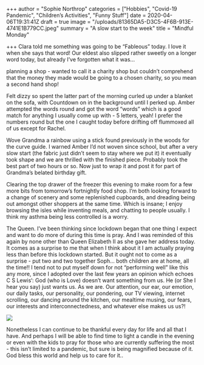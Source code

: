 +++
author = "Sophie Northrop"
categories = ["Hobbies", "Covid-19 Pandemic", "Children’s Activities", "Funny Stuff"]
date = 2020-04-06T19:31:41Z
draft = true
image = "/uploads/81365DA5-D3C5-4F6B-913E-4741E1B779CC.jpeg"
summary = "A slow start to the week"
title = "Mindful Monday"

+++
Clara told me something was going to be “Fableous” today. I love it when she says that word! Our eldest also slipped rather sweetly on a longer word today, but already I’ve forgotten what it was...

planning a shop - wanted to call it a charity shop but couldn’t comprehend that the money they made would be going to a chosen charity, so you mean a second hand shop!

Felt dizzy so spent the latter part of the morning curled up under a blanket on the sofa, with Countdown on in the background until I perked up. Amber attempted the words round and got the word “words” which is a good match for anything I usually come up with - 5 letters, yeah! I prefer the numbers round but the one I caught today before drifting off flummoxed all of us except for Rachel.

Wove Grandma a rainbow using a stick found previously in the woods for the curve guide. I warned Amber I’d not woven since school, but after a very slow start (the fabric just didn’t seem to stay where we put it) it eventually took shape and we are thrilled with the finished piece. Probably took the best part of two hours or so. Now just to wrap it and post it for part of Grandma’s belated birthday gift.

Clearing the top drawer of the freezer this evening to make room for a few more bits from tomorrow’s fortnightly food shop. I’m both looking forward to a change of scenery and some replenished cupboards, and dreading being out amongst other shoppers at the same time. Which is insane; I enjoy browsing the isles while inventing meals, and chatting to people usually. I think my asthma being less controlled is a worry.

The Queen. I’ve been thinking since lockdown began that one thing I expect and want to do more of during this time is pray. And I was reminded of this again by none other than Queen Elizabeth II as she gave her address today. It comes as a surprise to me that when I think about it I am actually praying less than before this lockdown started. But it ought not to come as a surprise - put two and two together Soph... both children are at home, all the time!! I tend not to put myself down for not “performing well” like this any more, since I adopted over the last few years an opinion which echoes C S Lewis‘: God (who is Love) doesn’t want something from us. He (or She I hear you say) just wants us. As we are. Our attention, our ear, our emotion, our daily tasks, our personality, our pondering, our TV viewing, internet scrolling, our dancing around the kitchen, our mealtime musing, our fears, our interests and interconnectedness, and whatever else makes us us?!

![](/uploads/64685591-ED5D-42E4-8A02-FD3767C847B8.jpeg)

Nonetheless I can continue to be thankful every day for life and all that I have. And perhaps I will be able to find time to light a candle in the evening or even with the kids to pray for those who are currently suffering the most - this isn’t limited to a pandemic, but sure is being magnified because of it. God bless this world and help us to care for it..